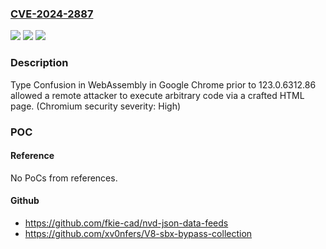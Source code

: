 ### [CVE-2024-2887](https://cve.mitre.org/cgi-bin/cvename.cgi?name=CVE-2024-2887)
![](https://img.shields.io/static/v1?label=Product&message=Chrome&color=blue)
![](https://img.shields.io/static/v1?label=Version&message=123.0.6312.86%3C%20123.0.6312.86%20&color=brighgreen)
![](https://img.shields.io/static/v1?label=Vulnerability&message=Type%20Confusion&color=brighgreen)

### Description

Type Confusion in WebAssembly in Google Chrome prior to 123.0.6312.86 allowed a remote attacker to execute arbitrary code via a crafted HTML page. (Chromium security severity: High)

### POC

#### Reference
No PoCs from references.

#### Github
- https://github.com/fkie-cad/nvd-json-data-feeds
- https://github.com/xv0nfers/V8-sbx-bypass-collection

